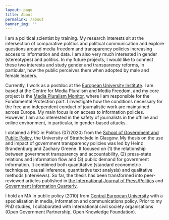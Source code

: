 ```yaml
---
layout: page
title: About
permalink: /about
banner_img: ""
---
```

I am a political scientist by training. My research interests sit at the intersection of comparative politics and political communication and explore questions around media freedom and transparency policies increasing access to information and data. I am also very much interested in gender (stereotypes) and politics. In my future projects, I would like to connect these two interests and study gender and transparency reforms, in particular, how the public perceives them when adopted by male and female leaders.

Currently, I work as a postdoc at the [European University Institute](https://www.eui.eu). I am based at the Centre for Media Pluralism and Media Freedom, and my core project is the [Media Pluralism Monitor](https://cmpf.eui.eu/media-pluralism-monitor/mpm-2020/), where I am responsible for the Fundamental Protection part. I investigate how the conditions necessary for the free and independent conduct of journalistic work are maintained across Europe. My main focus is on access to information policies. However, I am also interested in the safety of journalists in the offline and online environment, in particular, in gender-based attacks.

I obtained a PhD in Politics (07/2020) from the [School of Government and Public Policy](https://www.strath.ac.uk/humanities/governmentpublicpolicy/), the University of Strathclyde in Glasgow. My thesis on the use and impact of government transparency policies was led by Heinz Brandenburg and Zachary Greene. It focused on (1) the relationship between government transparency and accountability, (2) press-state relations and information flow and (3) public demand for government information. It combined both quantitative (standard econometric techniques, causal inference, quantitative text analysis) and qualitative methods (interviews). So far, the thesis has been transformed into peer-reviewed articles published in [the International Journal of Press/Politics](https://journals.sagepub.com/doi/abs/10.1177/19401612211006702) and [Government Information Quarterly](https://www.sciencedirect.com/science/article/abs/pii/S0740624X1930560X).  

I hold an MA in public policy (2010) from [Central European University](https://spp.ceu.edu/) with a specialisation in media, information and communications policy. Prior to my PhD studies, I collaborated with international civil society organisations (Open Government Partnership, Open Knowledge Foundation).